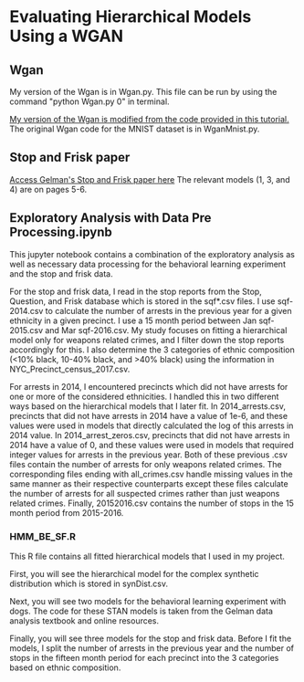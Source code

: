 # Evaluating Hierarchical Models Using a WGAN

## Wgan
My version of the Wgan is in Wgan.py. This file can be run by using the command "python Wgan.py 0" in terminal.   

[My version of the Wgan is modified from the code provided in this tutorial.](https://machinelearningmastery.com/how-to-code-a-wasserstein-generative-adversarial-network-wgan-from-scratch/)
The original Wgan code for the MNIST dataset is in WganMnist.py.

## Stop and Frisk paper
[Access Gelman's Stop and Frisk paper here](http://www.stat.columbia.edu/~gelman/research/published/frisk9.pdf)
The relevant models (1, 3, and 4) are on pages 5-6.

## Exploratory Analysis with Data Pre Processing.ipynb

This jupyter notebook contains a combination of the exploratory analysis as well
as necessary data processing for the behavioral learning experiment and the
stop and frisk data.

For the stop and frisk data, I read in the stop reports from the Stop, Question,
and Frisk database which is stored in the sqf*.csv files. I use sqf-2014.csv
to calculate the number of arrests in the previous year for a given ethnicity
in a given precinct. I use a 15 month period between Jan sqf-2015.csv and
Mar sqf-2016.csv. My study focuses on fitting a hierarchical model only for
weapons related crimes, and I filter down the stop reports accordingly for this.
I also determine the 3 categories of ethnic composition (<10% black, 10-40% black,
and >40% black) using the information in NYC_Precinct_census_2017.csv.

For arrests in 2014, I encountered precincts which did not have arrests
for one or more of the considered ethnicities. I handled this in two different
ways based on the hierarchical models that I later fit. In 2014_arrests.csv,
precincts that did not have arrests in 2014 have a value of 1e-6, and these values
were used in models that directly calculated the log of this arrests in 2014 value. In
2014_arrest_zeros.csv, precincts that did not have arrests in 2014 have a value
of 0, and these values were used in models that required integer values for
arrests in the previous year. Both of these previous .csv files contain the number
of arrests for only weapons related crimes. The corresponding files ending with
all_crimes.csv handle missing values in the same manner as their respective counterparts
except these files calculate the number of arrests for all suspected crimes rather
than just weapons related crimes. Finally, 20152016.csv contains the number of stops
in the 15 month period from 2015-2016.

### HMM_BE_SF.R
This R file contains all fitted hierarchical models that I used in my project.

First, you will see the hierarchical model for the complex synthetic
distribution which is stored in synDist.csv.

Next, you will see two models for the behavioral learning experiment with dogs.
The code for these STAN models is taken from the Gelman data analysis textbook
and online resources.

Finally, you will see three models for the stop and frisk data. Before I fit
the models, I split the number of arrests in the previous year and the number of
stops in the fifteen month period for each precinct into the 3 categories
based on ethnic composition.    
